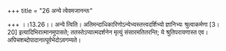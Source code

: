 +++
title = "26 अन्ये त्वेवमजानन्तः"

+++
।।13.26।। अन्ये त्विति। अतिमन्दाधिकारिणोऽन्येभ्यस्तत्त्वदर्शिभ्यो
ज्ञानिभ्यः श्रुत्वाकर्मणा \[3।20\] इत्यादिभिरात्मानमुपासते;
ततस्तेऽप्यात्मदर्शनेन मृत्युं संसारमतितरन्ति; ये श्रुतिपरायणास्त एव।
अपिचशब्दोपादानात्पूर्वभेदोऽवगम्यते।
